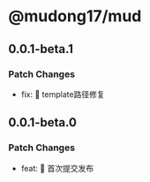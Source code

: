 # @mudong17/mud

## 0.0.1-beta.1

### Patch Changes

- fix: :bug: template路径修复

## 0.0.1-beta.0

### Patch Changes

- feat: :tada: 首次提交发布
